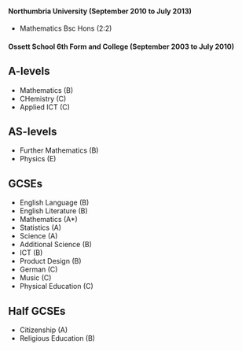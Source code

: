 #### Northumbria University (September 2010 to July 2013)

* Mathematics Bsc Hons (2:2)

#### Ossett School 6th Form and College (September 2003 to July 2010)

A-levels
----

* Mathematics (B)
* CHemistry (C)
* Applied ICT (C)

AS-levels
----

* Further Mathematics (B)
* Physics (E)

GCSEs
----

* English Language (B)
* English Literature (B)
* Mathematics (A*)
* Statistics (A)
* Science (A)
* Additional Science (B)
* ICT (B)
* Product Design (B)
* German (C)
* Music (C) 
* Physical Education (C)

Half GCSEs
----

* Citizenship (A)
* Religious Education (B)

